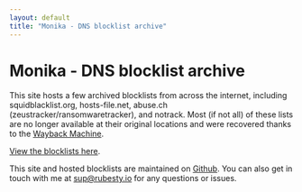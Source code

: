 ```yaml
---
layout: default
title: "Monika - DNS blocklist archive"
---
```


# Monika - DNS blocklist archive

This site hosts a few archived blocklists from across the internet, including squidblacklist.org, hosts-file.net, abuse.ch (zeustracker/ransomwaretracker), and notrack. Most (if not all) of these lists are no longer available at their original locations and were recovered thanks to the [Wayback Machine](https://archive.org/).

[View the blocklists here](/blocklists).

This site and hosted blocklists are maintained on [Github](https://github.com/ultrasaber/monika).
You can also get in touch with me at [sup@rubesty.io](mailto:sup@rubesty.io) for any questions or issues.
